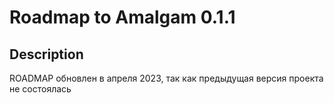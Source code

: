 # Roadmap to Amalgam 0.1.1 

## Description

ROADMAP обновлен в апреля 2023, так как предыдущая версия проекта не состоялась
